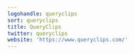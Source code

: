 ```yaml
---
logohandle: queryclips
sort: queryclips
title: QueryClips
twitter: queryclips
website: 'https://www.queryclips.com/'
---
```


